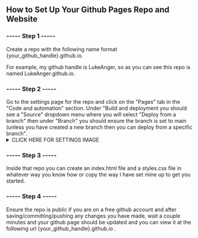 
  <h2> How to Set Up Your Github Pages Repo and Website </h2>

  <h3>----- Step 1 -----</h3>
  Create a repo with the following name format {your_github_handle}.github.io.

  For example, my github handle is LukeAnger, so as you can see this repo is named LukeAnger.github.io.


  <h3>----- Step 2 -----</h3>
  Go to the settings page for the repo and click on the "Pages" tab in the "Code and automation" section. Under "Build and deployment you should see a "Source" dropdown menu where you will select "Deploy from a branch" then under "Branch" you should ensure the branch is set to main (unless you have created a new branch then you can deploy from a specific branch".


<details><summary>CLICK HERE FOR SETTINGS IMAGE</summary>

![settings](https://github.com/LukeAnger/LukeAnger.github.io/blob/main/assets/github_pages_settings.PNG?raw=true)

</details>

  <h3>----- Step 3 -----</h3>
  Inside that repo you can create an index.html file and a styles.css file in whatever way you know how or copy the way I have set mine up to get you started.

  <h3>----- Step 4 -----</h3>
  Ensure the repo is public if you are on a free github account and after saving/committing/pushing any changes you have made, wait a couple minutes and your github page should be updated and you can view it at the following url {your_github_handle}.github.io .
